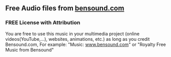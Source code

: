 ## Free Audio files from [bensound.com](https://www.bensound.com)

### FREE License with Attribution

You are free to use this music in your multimedia project (online videos(YouTube,...), websites, animations, etc.) as long as you credit Bensound.com, For example: "Music: www.bensound.com" or "Royalty Free Music from Bensound"